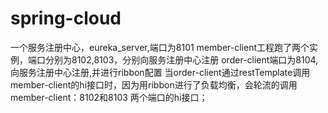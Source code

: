 # spring-cloud
一个服务注册中心，eureka_server,端口为8101
member-client工程跑了两个实例，端口分别为8102,8103，分别向服务注册中心注册
order-client端口为8104,向服务注册中心注册,并进行ribbon配置
当order-client通过restTemplate调用member-client的hi接口时，因为用ribbon进行了负载均衡，会轮流的调用member-client：8102和8103 两个端口的hi接口；
